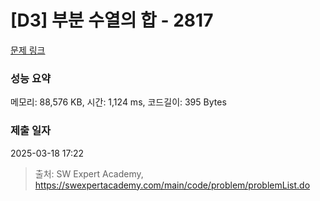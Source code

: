 # [D3] 부분 수열의 합 - 2817 

[문제 링크](https://swexpertacademy.com/main/code/problem/problemDetail.do?contestProbId=AV7IzvG6EksDFAXB) 

### 성능 요약

메모리: 88,576 KB, 시간: 1,124 ms, 코드길이: 395 Bytes

### 제출 일자

2025-03-18 17:22



> 출처: SW Expert Academy, https://swexpertacademy.com/main/code/problem/problemList.do